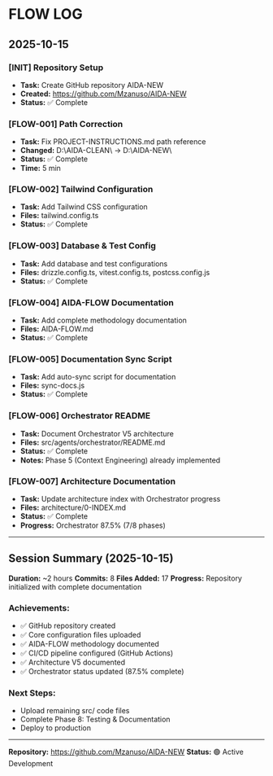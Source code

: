 # FLOW LOG

## 2025-10-15

### [INIT] Repository Setup
- **Task:** Create GitHub repository AIDA-NEW
- **Created:** https://github.com/Mzanuso/AIDA-NEW
- **Status:** ✅ Complete

### [FLOW-001] Path Correction
- **Task:** Fix PROJECT-INSTRUCTIONS.md path reference
- **Changed:** D:\AIDA-CLEAN\ → D:\AIDA-NEW\
- **Status:** ✅ Complete
- **Time:** 5 min

### [FLOW-002] Tailwind Configuration
- **Task:** Add Tailwind CSS configuration
- **Files:** tailwind.config.ts
- **Status:** ✅ Complete

### [FLOW-003] Database & Test Config
- **Task:** Add database and test configurations
- **Files:** drizzle.config.ts, vitest.config.ts, postcss.config.js
- **Status:** ✅ Complete

### [FLOW-004] AIDA-FLOW Documentation
- **Task:** Add complete methodology documentation
- **Files:** AIDA-FLOW.md
- **Status:** ✅ Complete

### [FLOW-005] Documentation Sync Script
- **Task:** Add auto-sync script for documentation
- **Files:** sync-docs.js
- **Status:** ✅ Complete

### [FLOW-006] Orchestrator README
- **Task:** Document Orchestrator V5 architecture
- **Files:** src/agents/orchestrator/README.md
- **Status:** ✅ Complete
- **Notes:** Phase 5 (Context Engineering) already implemented

### [FLOW-007] Architecture Documentation
- **Task:** Update architecture index with Orchestrator progress
- **Files:** architecture/0-INDEX.md
- **Status:** ✅ Complete
- **Progress:** Orchestrator 87.5% (7/8 phases)

---

## Session Summary (2025-10-15)

**Duration:** ~2 hours
**Commits:** 8
**Files Added:** 17
**Progress:** Repository initialized with complete documentation

### Achievements:
- ✅ GitHub repository created
- ✅ Core configuration files uploaded
- ✅ AIDA-FLOW methodology documented
- ✅ CI/CD pipeline configured (GitHub Actions)
- ✅ Architecture V5 documented
- ✅ Orchestrator status updated (87.5% complete)

### Next Steps:
- Upload remaining src/ code files
- Complete Phase 8: Testing & Documentation
- Deploy to production

---

**Repository:** https://github.com/Mzanuso/AIDA-NEW
**Status:** 🟢 Active Development
